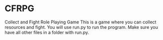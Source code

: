 # CFRPG
Collect and Fight Role Playing Game
This is a game where you can collect resources and fight.
You will use run.py to run the program.
Make sure you have all other files in a folder with run.py.
